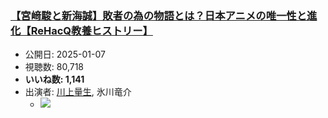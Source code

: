 ### [【宮﨑駿と新海誠】敗者の為の物語とは？日本アニメの唯一性と進化【ReHacQ教養ヒストリー】](https://www.youtube.com/watch?v=yYbttR8uLXY)
-   公開日: 2025-01-07
-   視聴数: 80,718
-   **いいね数: 1,141**
-   出演者: [川上量生](/rehacq_fan/people/川上量生 "wikilink"), 氷川竜介
    - [![](https://img.youtube.com/vi/yYbttR8uLXY/hqdefault.jpg)](https://www.youtube.com/watch?v=yYbttR8uLXY)
